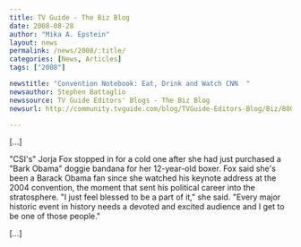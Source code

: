 ```yaml
---
title: TV Guide - The Biz Blog
date: 2008-08-28
author: "Mika A. Epstein"
layout: news
permalink: /news/2008/:title/
categories: [News, Articles]
tags: ["2008"]

newstitle: "Convention Notebook: Eat, Drink and Watch CNN  "
newsauthor: Stephen Battaglio  
newssource: TV Guide Editors' Blogs - The Biz Blog  
newsurl: http://community.tvguide.com/blog/TVGuide-Editors-Blog/Biz/800054319  

---
```


[...]

"CSI's" Jorja Fox stopped in for a cold one after she had just purchased a "Bark Obama" doggie bandana for her 12-year-old boxer. Fox said she's been a Barack Obama fan since she watched his keynote address at the 2004 convention, the moment that sent his political career into the stratosphere. "I just feel blessed to be a part of it," she said. "Every major historic event in history needs a devoted and excited audience and I get to be one of those people."

[...]  
